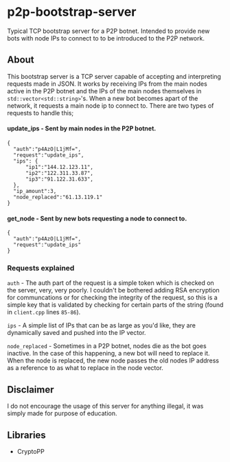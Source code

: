 # p2p-bootstrap-server
Typical TCP bootstrap server for a P2P botnet. Intended to provide new bots with node IPs to connect to to be introduced to the P2P network.

## About
This bootstrap server is a TCP server capable of accepting and interpreting requests made in JSON. It works by receiving IPs from the main nodes active in the P2P botnet and the IPs of the main nodes themselves in `std::vector<std::string>`'s. When a new bot becomes apart of the network, it requests a main node ip to connect to. There are two types of requests to handle this;

#### update_ips - Sent by main nodes in the P2P botnet.
```
{
  "auth":"p4AzO|L1jMf=",
  "request":"update_ips",
  "ips": {
	  "ip1":"144.12.123.11",
	  "ip2":"122.311.33.87",
	  "ip3":"91.122.31.633",
  },
  "ip_amount":3,
  "node_replaced":"61.13.119.1"
}
```

#### get_node - Sent by new bots requesting a node to connect to.
```
{
  "auth":"p4AzO|L1jMf=",
  "request":"update_ips"
}
```

### Requests explained
``auth`` - The auth part of the request is a simple token which is checked on the server, very, very poorly. I couldn't be bothered adding RSA encryption for communcations or for checking the integrity of the request, so this is a simple key that is validated by checking for certain parts of the string (found in ``client.cpp`` lines ``85-86``).

``ips`` - A simple list of IPs that can be as large as you'd like, they are dynamically saved and pushed into the IP vector.

``node_replaced`` - Sometimes in a P2P botnet, nodes die as the bot goes inactive. In the case of this happening, a new bot will need to replace it. When the node is replaced, the new node passes the old nodes IP address as a reference to as what to replace in the node vector.

## Disclaimer
I do not encourage the usage of this server for anything illegal, it was simply made for purpose of education.

## Libraries
<ul>
  <li>CryptoPP</li>
</ul>
